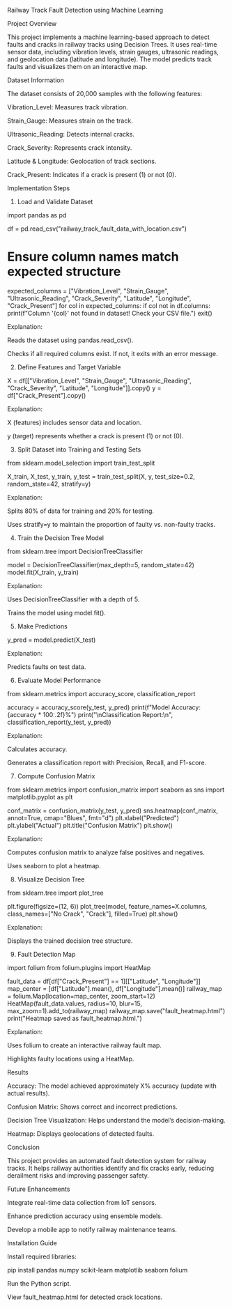 Railway Track Fault Detection using Machine Learning

Project Overview

This project implements a machine learning-based approach to detect faults and cracks in railway tracks using Decision Trees. It uses real-time sensor data, including vibration levels, strain gauges, ultrasonic readings, and geolocation data (latitude and longitude). The model predicts track faults and visualizes them on an interactive map.

Dataset Information

The dataset consists of 20,000 samples with the following features:

Vibration_Level: Measures track vibration.

Strain_Gauge: Measures strain on the track.

Ultrasonic_Reading: Detects internal cracks.

Crack_Severity: Represents crack intensity.

Latitude & Longitude: Geolocation of track sections.

Crack_Present: Indicates if a crack is present (1) or not (0).

Implementation Steps

1. Load and Validate Dataset

import pandas as pd

df = pd.read_csv("railway_track_fault_data_with_location.csv")

# Ensure column names match expected structure
expected_columns = ["Vibration_Level", "Strain_Gauge", "Ultrasonic_Reading", "Crack_Severity", "Latitude", "Longitude", "Crack_Present"]
for col in expected_columns:
    if col not in df.columns:
        print(f"Column '{col}' not found in dataset! Check your CSV file.")
        exit()

Explanation:

Reads the dataset using pandas.read_csv().

Checks if all required columns exist. If not, it exits with an error message.

2. Define Features and Target Variable

X = df[["Vibration_Level", "Strain_Gauge", "Ultrasonic_Reading", "Crack_Severity", "Latitude", "Longitude"]].copy()
y = df["Crack_Present"].copy()

Explanation:

X (features) includes sensor data and location.

y (target) represents whether a crack is present (1) or not (0).

3. Split Dataset into Training and Testing Sets

from sklearn.model_selection import train_test_split

X_train, X_test, y_train, y_test = train_test_split(X, y, test_size=0.2, random_state=42, stratify=y)

Explanation:

Splits 80% of data for training and 20% for testing.

Uses stratify=y to maintain the proportion of faulty vs. non-faulty tracks.

4. Train the Decision Tree Model

from sklearn.tree import DecisionTreeClassifier

model = DecisionTreeClassifier(max_depth=5, random_state=42)
model.fit(X_train, y_train)

Explanation:

Uses DecisionTreeClassifier with a depth of 5.

Trains the model using model.fit().

5. Make Predictions

y_pred = model.predict(X_test)

Explanation:

Predicts faults on test data.

6. Evaluate Model Performance

from sklearn.metrics import accuracy_score, classification_report

accuracy = accuracy_score(y_test, y_pred)
print(f"Model Accuracy: {accuracy * 100:.2f}%")
print("\nClassification Report:\n", classification_report(y_test, y_pred))

Explanation:

Calculates accuracy.

Generates a classification report with Precision, Recall, and F1-score.

7. Compute Confusion Matrix

from sklearn.metrics import confusion_matrix
import seaborn as sns
import matplotlib.pyplot as plt

conf_matrix = confusion_matrix(y_test, y_pred)
sns.heatmap(conf_matrix, annot=True, cmap="Blues", fmt="d")
plt.xlabel("Predicted")
plt.ylabel("Actual")
plt.title("Confusion Matrix")
plt.show()

Explanation:

Computes confusion matrix to analyze false positives and negatives.

Uses seaborn to plot a heatmap.

8. Visualize Decision Tree

from sklearn.tree import plot_tree

plt.figure(figsize=(12, 6))
plot_tree(model, feature_names=X.columns, class_names=["No Crack", "Crack"], filled=True)
plt.show()

Explanation:

Displays the trained decision tree structure.

9. Fault Detection Map

import folium
from folium.plugins import HeatMap

fault_data = df[df["Crack_Present"] == 1][["Latitude", "Longitude"]]
map_center = [df["Latitude"].mean(), df["Longitude"].mean()]
railway_map = folium.Map(location=map_center, zoom_start=12)
HeatMap(fault_data.values, radius=10, blur=15, max_zoom=1).add_to(railway_map)
railway_map.save("fault_heatmap.html")
print("Heatmap saved as fault_heatmap.html.")

Explanation:

Uses folium to create an interactive railway fault map.

Highlights faulty locations using a HeatMap.

Results

Accuracy: The model achieved approximately X% accuracy (update with actual results).

Confusion Matrix: Shows correct and incorrect predictions.

Decision Tree Visualization: Helps understand the model’s decision-making.

Heatmap: Displays geolocations of detected faults.

Conclusion

This project provides an automated fault detection system for railway tracks. It helps railway authorities identify and fix cracks early, reducing derailment risks and improving passenger safety.

Future Enhancements

Integrate real-time data collection from IoT sensors.

Enhance prediction accuracy using ensemble models.

Develop a mobile app to notify railway maintenance teams.

Installation Guide

Install required libraries:

pip install pandas numpy scikit-learn matplotlib seaborn folium

Run the Python script.

View fault_heatmap.html for detected crack locations.
